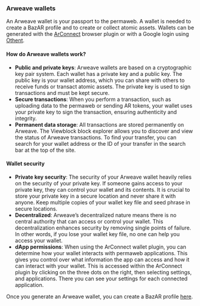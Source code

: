 ### Arweave wallets

An Arweave wallet is your passport to the permaweb. A wallet is needed to create a BazAR profile and to create or collect atomic assets. Wallets can be generated with the [ArConnect](https://www.arconnect.io/) browser plugin or with a Google login using [Othent](https://othent.io/).

#### How do Arweave wallets work?

- **Public and private keys**: Arweave wallets are based on a cryptographic key pair system. Each wallet has a private key and a public key. The public key is your wallet address, which you can share with others to receive funds or transact atomic assets. The private key is used to sign transactions and must be kept secure.
- **Secure transactions**: When you perform a transaction, such as uploading data to the permaweb or sending AR tokens, your wallet uses your private key to sign the transaction, ensuring authenticity and integrity.
- **Permanent data storage**: All transactions are stored permanently on Arweave. The Viewblock block explorer allows you to discover and view the status of Arweave transactions. To find your transfer, you can search for your wallet address or the ID of your transfer in the search bar at the top of the site.

#### Wallet security

- **Private key security**: The security of your Arweave wallet heavily relies on the security of your private key. If someone gains access to your private key, they can control your wallet and its contents. It is crucial to store your private key in a secure location and never share it with anyone. Keep multiple copies of your wallet key file and seed phrase in secure locations.
- **Decentralized**: Arweave’s decentralized nature means there is no central authority that can access or control your wallet. This decentralization enhances security by removing single points of failure. In other words, if you lose your wallet key file, no one can help you access your wallet.
- **dApp permissions**: When using the ArConnect wallet plugin, you can determine how your wallet interacts with permaweb applications. This gives you control over what information the app can access and how it can interact with your wallet. This is accessed within the ArConnect plugin by clicking on the three dots on the right, then selecting settings, and applications. There you can see your settings for each connected application.

Once you generate an Arweave wallet, you can create a BazAR profile [here](#).
